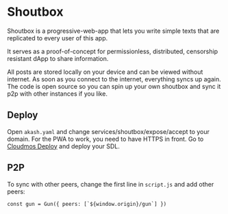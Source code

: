 # Shoutbox

Shoutbox is a progressive-web-app that lets you write simple texts that are replicated to every user of this app.

It serves as a proof-of-concept for permissionless, distributed, censorship resistant dApp to share information.

All posts are stored locally on your device and can be viewed without internet.
As soon as you connect to the internet, everything syncs up again.
The code is open source so you can spin up your own shoutbox and sync it p2p with other instances if you like.

## Deploy

Open `akash.yaml` and change services/shoutbox/expose/accept to your domain.
For the PWA to work, you need to have HTTPS in front.
Go to [Cloudmos Deploy](https://deploy.cloudmos.io/) and deploy your SDL.

## P2P

To sync with other peers, change the first line in `script.js`
and add other peers:
```
const gun = Gun({ peers: [`${window.origin}/gun`] })
```
